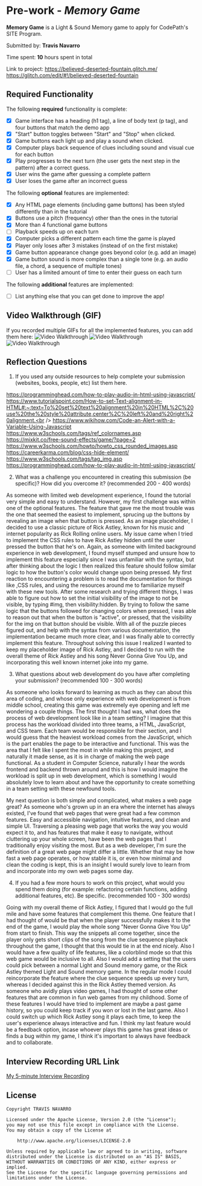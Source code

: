 # Pre-work - *Memory Game*

**Memory Game** is a Light & Sound Memory game to apply for CodePath's SITE Program. 

Submitted by: **Travis Navarro**

Time spent: **10** hours spent in total

Link to project: 
https://believed-deserted-fountain.glitch.me/ <br />
https://glitch.com/edit/#!/believed-deserted-fountain

## Required Functionality

The following **required** functionality is complete:

* [X] Game interface has a heading (h1 tag), a line of body text (p tag), and four buttons that match the demo app
* [X] "Start" button toggles between "Start" and "Stop" when clicked. 
* [X] Game buttons each light up and play a sound when clicked. 
* [X] Computer plays back sequence of clues including sound and visual cue for each button
* [X] Play progresses to the next turn (the user gets the next step in the pattern) after a correct guess. 
* [X] User wins the game after guessing a complete pattern
* [X] User loses the game after an incorrect guess

The following **optional** features are implemented:

* [X] Any HTML page elements (including game buttons) has been styled differently than in the tutorial
* [X] Buttons use a pitch (frequency) other than the ones in the tutorial
* [X] More than 4 functional game buttons
* [ ] Playback speeds up on each turn
* [X] Computer picks a different pattern each time the game is played
* [X] Player only loses after 3 mistakes (instead of on the first mistake)
* [X] Game button appearance change goes beyond color (e.g. add an image)
* [X] Game button sound is more complex than a single tone (e.g. an audio file, a chord, a sequence of multiple tones)
* [ ] User has a limited amount of time to enter their guess on each turn

The following **additional** features are implemented:

- [ ] List anything else that you can get done to improve the app!

## Video Walkthrough (GIF)

If you recorded multiple GIFs for all the implemented features, you can add them here:
 <img src='https://cdn.glitch.global/3aaadf0a-5c6a-4335-b918-f23372c1a0bc/walkthrough1.gif?v=1647061539628' title='Video Walkthrough' width='' alt='Video Walkthrough' />
 <img src='https://cdn.glitch.global/3aaadf0a-5c6a-4335-b918-f23372c1a0bc/walkthrough2.gif?v=1647061542104' title='Video Walkthrough' width='' alt='Video Walkthrough' />
 <img src='https://cdn.glitch.global/3aaadf0a-5c6a-4335-b918-f23372c1a0bc/walkthrough3.gif?v=1647061544438' title='Video Walkthrough' width='' alt='Video Walkthrough' />


## Reflection Questions
1. If you used any outside resources to help complete your submission (websites, books, people, etc) list them here. 

https://programminghead.com/how-to-play-audio-in-html-using-javascript/<br />
https://www.tutorialspoint.com/How-to-set-Text-alignment-in-HTML#:~:text=To%20set%20text%20alignment%20in%20HTML%2C%20use%20the%20style%20attribute,center%2C%20left%20and%20right%20alignment.<br />
https://www.wikihow.com/Code-an-Alert-with-a-Variable-Using-Javascript<br />
https://www.w3schools.com/tags/ref_colornames.asp<br />
https://mixkit.co/free-sound-effects/game/?page=2<br />
https://www.w3schools.com/howto/howto_css_rounded_images.asp<br />
https://careerkarma.com/blog/css-hide-element/<br />
https://www.w3schools.com/tags/tag_img.asp<br />
https://programminghead.com/how-to-play-audio-in-html-using-javascript/

2. What was a challenge you encountered in creating this submission (be specific)? How did you overcome it? (recommended 200 - 400 words)


As someone with limited web development experience, I found the tutorial very simple and easy to understand. However, my first challenge was within one of the optional features. The feature that gave me the most trouble was the one that seemed the easiest to implement, sprucing up the buttons by revealing an image when that button is pressed. As an image placeholder, I decided to use a classic picture of Rick Astley, known for his music and internet popularity as Rick Rolling online users. My issue came when I tried to implement the CSS rules to have Rick Astley hidden until the user pressed the button that he's on.  Again, as someone with limited background experience in web development, I found myself stumped and unsure how to implement this feature especially since I was unfamiliar with the syntax, but after thinking about the logic I then realized this feature should follow similar logic to how the button's color would change upon being pressed. My first reaction to encountering a problem is to read the documentation for things like <img>,CSS rules, and using the resources around me to familiarize myself with these new tools. After some research and trying different things, I was able to figure out how to set the initial visibility of the image to not be visible, by typing #img, then visibility:hidden.  By trying to follow the same logic that the buttons followed for changing colors when pressed, I was able to reason out that when the button is "active", or pressed, that the visibility for the img on that button should be visible. With all of the puzzle pieces figured out, and help with the syntax from various documentation, the implementation became much more clear, and I was finally able to correctly implement this feature. Throughout solving this issue I realized I wanted to keep my placeholder image of Rick Astley, and I decided to run with the overall theme of Rick Astley and his song Never Gonna Give You Up, and incorporating this well known internet joke into my game.


3. What questions about web development do you have after completing your submission? (recommended 100 - 300 words) 


As someone who looks forward to learning as much as they can about this area of coding, and whose only experience with web development is from middle school, creating this game was extremely eye opening and left me wondering a couple things. The first thought I had was, what does the process of web development look like in a team setting? I imagine that this process has the workload divided into three teams, a HTML, JavaScript, and CSS team. Each team would be responsible for their section, and I would guess that the heaviest workload comes from the JavaScript, which is the part enables the page to be interactive and functional. This was the area that I felt like I spent the most in while making this project, and naturally it made sense, as it is in charge of making the web page functional. As a student in Computer Science, naturally I hear the words frontend and backend thrown around and this is how I would imagine the workload is split up in web development, which is something I would absolutely love to learn about and have the opportunity to create something in a team setting with these newfound tools.

My next question is both simple and complicated, what makes a web page great? As someone who's grown up in an era where the internet has always existed, I've found that web pages that were great had a few common features. Easy and accessible navigation, intuitive features, and clean and simple UI. Traversing a pleasing web page that works the way you would expect it to, and has features that make it easy to navigate, without cluttering up your whole screen, have been the web pages that I traditionally enjoy visiting the most. But as a web developer, I'm sure the definition of a great web page might differ a little. Whether that may be how fast a web page operates, or how stable it is, or even how minimal and clean the coding is kept, this is an insight I would surely love to learn from and incorporate into my own web pages some day.


4. If you had a few more hours to work on this project, what would you spend them doing (for example: refactoring certain functions, adding additional features, etc). Be specific. (recommended 100 - 300 words) 


Going with my overall theme of Rick Astley, I figured that I would go the full mile and have some features that complement this theme. One feature that I had thought of would be that when the player successfully makes it to the end of the game, I would play the whole song "Never Gonna Give You Up" from start to finish. This way the snippets all come together, since the player only gets short clips of the song from the clue sequence playback throughout the game, I thought that this would tie in at the end nicely. Also I would have a few quality of life features, like a colorblind mode so that this web game would be inclusive to all. Also I would add a setting that the users could pick between a normal Light and Sound memory game, or the Rick Astley themed Light and Sound memory game. In the regular mode I could reincorporate the feature where the clue sequence speeds up every turn, whereas I decided against this in the Rick Astley themed version. As someone who avidly plays video games, I had thought of some other features that are common in fun web games from my childhood. Some of these features I would have tried to implement are maybe a past game history, so you could keep track if you won or lost in the last game. Also I could switch up which Rick Astley song it plays each time, to keep the user's experience always interactive and fun. I think my last feature would be a feedback option, incase whoever plays this game has great ideas or finds a bug within my game, I think it's important to always have feedback and to collaborate.



## Interview Recording URL Link

[My 5-minute Interview Recording](https://psu.zoom.us/rec/share/26lmmh3nls7A2yCEkDb8_B_Vj12Liewx1c0mC9ilunBxUrbKwGD7m2kCOW6gOz45.7oQnu0AbeQBfueXs?startTime=1647229065000)


## License

    Copyright TRAVIS NAVARRO

    Licensed under the Apache License, Version 2.0 (the "License");
    you may not use this file except in compliance with the License.
    You may obtain a copy of the License at

        http://www.apache.org/licenses/LICENSE-2.0

    Unless required by applicable law or agreed to in writing, software
    distributed under the License is distributed on an "AS IS" BASIS,
    WITHOUT WARRANTIES OR CONDITIONS OF ANY KIND, either express or implied.
    See the License for the specific language governing permissions and
    limitations under the License.
